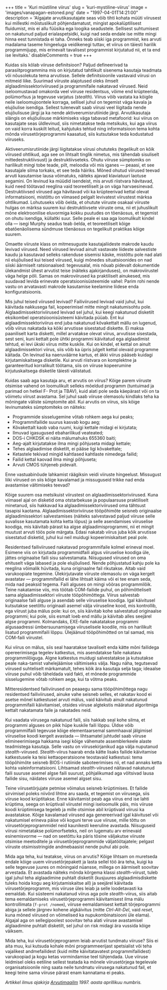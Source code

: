 +++
title = 'Kuri müstiline viirus'
slug = 'kuri-mystiline-viirus'
image = 'images/vanapagan-estoned.png'
date = "1997-04-01T14:21:00"
description = 'Algajate arvutikasutajate seas võib tihti kohata müüti viirusest kui millestki mõistuslikult põhjendamatust, mingist apokalüptilisest fluidumist, mis ei allu füüsika ega loogika seadustele. Sellisest suhtumisest on nakatunud paljud erialaspetsidki, kuigi nad seda endale ise mitte mingi hinna eest tunnistada ei taha. Õnneks teab siiski iga programmist, kes arvuti madalama taseme hingeeluga veidikenegi tuttav, et viirus on täiesti harilik programmijupp, mis erinevalt tavalisest programmist kirjutatud nii, et ta end ise levitaks.'
disableComments = true
+++

Kuidas siis kõlab viiruse definitsioon? Paljud defineerivad ta parasiitprogrammina mis on kirjutatud tahtlikult sisenema kasutaja teadmata või nõusolekuta tema arvutisse. Sellele definitsioonile vastavaid viirusi on mitmeid liike. Suurimad viiruste alajotused oleks ilmselt alglaadimissektoriviirused ja programmifaile nakatavad viirused. Neid iseloomustavad omakorda veel viiruse residentsus, võime end krüpteerida, polümorfsus ja tegevuse varjatus (_stealth_). Viirus võib vastata ka kõigile neile iseloomujoontele korraga, sellisel juhul on tegemist väga kavala ja elujõulise isendiga. Sellest tulenevalt saab viirusi veel liigitada nende elujõulisuse järgi ja ka nende aktiveerumisrutiinide järgi. Arvutikasutaja slängis on elujõulisuse märkimiseks väga tabavad metafoorid: kui viirus on kasutajate seas üldlevinud, siis nimetatakse teda metsikuks, kui aga viirus on vaid korra kuskilt
leitud, kahjutuks tehtud ning informatsioon tema kohta mõnda viirusetõrjeprogrammi kaasatud, siis kutsutakse teda kodustatud viiruseks.

Aktiveerumisrutiinide järgi liigitatakse viirusi ohututeks (tegelikult on kõik viirused ohtlikud, aga see on lihtsalt tinglik nimetus, mis tähendab sisuliselt mittedestruktiivsust) ja destruktiivseteks. Ohutu viiruse sümptomiks on harilikult mingi tobe teade, pilt, meloodia või mis iganes — peaasi, et see kasutajale silma torkaks, et see teda häiriks. Mõned ohutud viirused teevad arvuti kasutamise lausa võimatuks, näiteks ajavad klaviatuuri laotuse segamini. On levinud ka müüdid isendeist, mis arvuti riistvara hävitavad, kuid need töötavad reeglina vaid teoreetiliselt ja on väga harvaesinevad. Destruktiivsed viirused aga hävitavad või ka krüpteerivad kettal olevat informatsiooni, mistõttu on viimased pelgalt levivatest viirustest märksa ohtlikumad. Lohutuseks võib öelda, et ohutute viiruste osakaal viiruste hulgas on märksa suurem kui destruktiivsete viiruste oma, nii et juhuslikult mõne elektroonilise eluvormiga kokku puutudes on tõenäosus, et tegemist on ohutu isendiga, küllaltki suur. Selle peale ei saa aga loomulikult kindel olla — isegi Murphy seadus teab öelda, et teoreetiliselt kõige ebatõenäolisema sündmuse tõenäosus on tegelikult praktikas kõige suurem.

Omaette viiruste klass on mitmesuguste kasutajaliideste makrode kaudu levivad viirused. Need viirused levivad ainult vastavate liideste salvestiste kaudu ja kasutavad selleks rakenduse sisemisi käske, mistõttu pole nad alati nii elujõulised kui teised viirused, kuigi mõnedes situatsioonides on nad siiski äärmiselt ratsionaalsed: tegevusalal, mis nõuab pidevalt dokumentide ülekandmist ühest arvutist teise (näiteks ajakirjanduses), on makroviirustel väga helge põli. Samas on makroviirused ka praktiliselt ainukesed, mis suudavad levida erinevate operatsioonisüsteemide vahel: Parim rohi nende vastu on
arvatavasti makrode kasutamise keelamine liidese enda konfiguratsioonis.

Mis juhul teised viirused levivad? Failiviirused levivad vaid juhul, kui käivitada nakkusega fail, kopeerimisel mitte mingit nakatumisohtu pole. Alglaadimissektoriviirused levivad sel juhul, kui keegi nakatunud disketilt eksikombel operatsioonisüsteemi käivitada püüab. Ent kui alglaadimissektoriviirus end juba nakatunud kõvakettalt mällu on lugenud, võib viirus nakatada ka kõiki arvutisse sisestatud diskette. Ei maksa paaniliselt karta disketti, millel arvatakse olevat viirus, arvutisse sisestada, sest seni, kuni kettalt pole ühtki programmi käivitatud ega alglaadimist tehtud, ei levi ükski viirus mitte kuskile. Kui on kindel, et kettal on ainult alglaadimissektori viirus, siis võib ka üpris julgelt kettal olevaid programme käitada. On levinud ka naeruväärne kartus, et äkki viirus pääseb kuidagi kirjutamiskaitsega disketile. Kui arvuti riistvara on komplektne ja garanteeritud korralikult töötama, siis on viiruse kopeerumine kirjutuskaitsega disketile täiesti välistatud.

Kuidas saab aga kasutaja aru, et arvutis on viirus? Kõige parem viiruste otsimise vahend on loomulikult selleks mõeldud programm (tuntuimad ja parimad on hetkel F-
Prot ja TBAV), kuid alati pole seda käepärast või on ta võimetu viirust avastama. Sel juhul saab viiruse
olemasolu kindlaks teha ka mõningate väliste sümptomite abil. Kui
arvutis on viirus, siis kõige levinumateks sümptomiteks on näiteks:

* Programmide sisselugemine võtab rohkem aega kui peaks;
* Programmifailide suurus kasvab kogu aeg;
* Kõvakettalt kaob vaba ruumi, kuigi kettale midagi ei kirjutata;
* Ilmuvad igasugused ebaharilikud veateated;
* DOS-i CHKDSK ei näita mälumahuks 655360 baiti;
* Aeg-ajalt kirjutatakse ilma mingi põhjuseta midagi kettale;
* Tehes alglaadimise disketilt, ei pääse ligi kõvakettale;
* Ketastele tekivad mingid kahtlased kahtlaste nimedega failid;
* Failid kettal kaovad ilma mingi põhjuseta;
* Arvuti CMOS tühjeneb pidevalt.

Enne vastuabinõude lahkamist räägiksin veidi viiruste hingeelust. Missugust liiki viirused on siis kõige kavalamad ja missuguseid trikke nad enda avastamise vältimiseks teevad?

Kõige suurem osa metsikuist viirustest on alglaadimissektoriviirused. Kuna viimasel ajal on disketid oma otstarbekuse ja populaarsuse praktiliselt minetanud, siis hakkavad ka alglaadimissektoriviirused oma tähtsust tasapisi kaotama. Alglaadimissektoriviiruse tööpõhimõte seisneb originaalse alglaadimissektori salvestamises (näiteks salvestavad paljud viiruse selle suvalisse kasutamata kohta ketta lõpus) ja selle asendamises viiruselise koodiga, mis käivitab pärast ka algse alglaadimisprogrammi, nii et mingit muutust arvuti töös pole märgata. Edasi nakatab viirus juba kõik arvutisse sisestatud disketid, juhul kui neil muidugi kopeerimiskaitset peal pole.

Residentsed failiviirused nakatavad programmifaile kolmel erineval moel. Esimene viis on kirjutada programmidfaili algus viiruselise koodiga üle, jättes originaalse faili sisu salvestamata. Niisugused viirused on oma ehituselt väga labased ja pole elujõulised. Nende põhjustatud kahju pole ka reeglina võimalik hüvitada, kuna originaalne fail rikutakse. Aitab vaid varukoopiate tegemine. Ülekirjutavate viiruste olemasolu on väga kergelt avastatav — programmifailid ei lähe lihtsalt käima või ei tee enam seda, mida nad peaksid tegema. Faili alguses on mingi võõras programmilõik. Teine nakatamise viis, mis töötab COM-failide puhul, on põhimõtteliselt sama alglaadimissektori viiruste tööpõhimõttega. Viirus salvestab originaalse faili alguse ja asendab selle viiruselise koodiga. Igal käivitusel kutsutakse seetõttu originaali asemel välja viiruseline kood, mis kontrollib, ega viirust juba mälus pole: kui on, siis käivitab kohe salvestatud originaalse programmi; kui pole, siis esmalt loeb end mällu ja käivitab alles seejärel algse programmi. Kolmandaks, EXE-faile nakatatakse programmi algusaadressi ümbersuunamisega viiruselisele koodile, mis on harilikult lisatud programmifaili lõppu. Ülejäänud tööpõhimõtted on tal samad, mis COM-faili viirustel.

Kui viirus on mälus, siis seal haaratakse tavaliselt enda kätte mõni failidega opereerimisega tegelev katkestus, mis asendatakse faile nakatava programmilõiguga. Algne katkestus muidugi salvestatakse ja kutsutakse peale naka-tamist vahelejäämise vältimiseks välja. Nagu näha, tegutsevad viirused suhteliselt märkamatult, tehes kõik ära kasutaja selja taga; ideaalse viiruse puhul võib täheldada vaid fakti, et mõnede programmide sisselugemine võtab rohkem aega, kui ta võtma peaks.

Mitteresidentsed failiviirused on peaaegu sama tööpõhimõttega nagu residentsed failiviirused, ainuke vahe seisneb selles, et nakatav kood ei asetse mõnel katkestusel arvuti mälus, vaid käivitub ainult nakatunud programmifaili käivitamisel, otsides viiruse algtekstis määratud algoritmiga kettalt nakatamata faile ja nakatades neid.

Kui vaadata viirusega nakatunud faili, siis hakkab seal kohe silma, et programmi alguses on pikk hüpe kuskile faili lõppu. Üldse võib programmilfaili tegevuse kõige elementaarsemal sammhaaval jälgimisel viiruselise koodi kergelt avastada — lihtsamatel juhtudel saab viiruse elimineerimisega hakkama isegi kõige vähemate assemblerkeele alaste teadmistega kasutaja. Selle vastu on viirusekirjanikud aga välja nuputanud _stealth_-viirused. _Stealth_-viirus haarab enda kätte lisaks failide käivitamise katkestusele ka teisi kettaoperatsioone teostavaid katkestusi: tema tööpõhimõte seisneb BIOS-i rutiinide saboteerimises nii, et nad annaks ketta kohta valeinformatsiooni. Lihtsamad _stealth_-viirused näitavad nakatunud faili suuruse asemel algse faili suurust, põhjalikumad aga võltsivad lausa failide sisu, näidates viiruse asemel algset sisu.

Teine viirusetõrjujate petmise võimalus seisneb krüptimises. Et failide sirvimisel poleks niivõrd lihtne aru saada, et tegemist on viirusega, siis viiruse kood krüptitakse. Enne käivitamist peab aga viirus end ise lahti krüptima, seega on krüptivail viirustel mingi iseloomulik päis, mis viiruse koodi krüptimisega tegeleb ja mille otsimise abil krüptivaid viirusi ka avastatakse. Kõige kavalamad viirused aga genereerivad igal käivitusel või
nakatumisel erineva päise või koguni terve uue viiruse, mille tõttu on viirusetõrjeprogrammidel neid kaunikesti keeruline avastada. Niisuguseid viirusi nimetatakse polümorfseteks, neil on lugematu arv erinevaid esinemisvorme — nad on seetõttu ka päris tõsine väljakutse viiruste otsimise meetoditele ja viirusetõrjeprogrammide väljatöötajatele; pelgast viiruste otsimisstringide andmebaasist nende puhul abi pole.

Mida aga teha, kui teatakse, viirus on arvutis? Kõige lihtsam on muretseda endale kõige uuem viirusetõrjepakett ja lasta sellel töö ära teha, kuigi ka selle tegevuse juures on mõningaid nüansse, millega on äärmiselt soovitav arvestada. Et avastada näiteks mõnda kõrgema klassi _stealth_-viirust, tuleb igal juhul teha alglaadimine puhtalt disketilt (kusjuures alglaadimisdiskette tuleks hoida kogu aeg kirjutamiskaitse all) ja seejärel käivitada viirusetõrjeprogramm, mis viiruse üles leiab ja selle loodetavasti ka eemaldab. Kui süsteemi nakatanud viirus aga pole _stealth_-viirus, siis aitab tema eemaldamiseks viirusetõrjeprogrammi käivitamisest
ilma mälu kontrollimata (`f-prot /nomem`), viiruse eemaldamisest kettalt tõrjeprogrammi abiga ja sellele järgnev kohene algkäivitus (mitte _Ctrl-Alt-Del_, vaid _reset_, kuna mõned viirused on võimelised ka nupukombinatsiooni üle elama). Algajal aga on sellegipoolest soovitav teha alati viiruse avastamisel alglaadimine puhtalt disketilt, sel juhul on risk midagi ära vussida kõige väiksem.

Mida teha, kui viirusetõrjeprogramm leiab arvutist tundmatu viiruse? Siis ei aita muu, kui kutsuda kohale mõni programmeerijast spetsialist või teha vajalikest andmefailidest (kuid mitte käivitatavatest programmifailidest) varukoopiad ja kogu ketas vormindamise teel tühjendada. Uue viiruse leidmisel oleks eetiline sellest teatada ka mõnele viirusetõrjega tegelevale organisatsioonile ning saata neile tundmatu viirusega nakatunud fail, et keegi
teine sama viiruse pärast enam kannatama ei peaks.

_Artikkel ilmus ajakirja [Arvutimaailm](https://www.am.ee/) 1997. aasta aprillikuu numbris._
